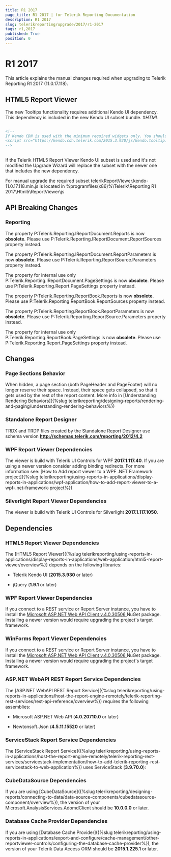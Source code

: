 ```yaml
---
title: R1 2017
page_title: R1 2017 | for Telerik Reporting Documentation
description: R1 2017
slug: telerikreporting/upgrade/2017/r1-2017
tags: r1,2017
published: True
position: 0
---
```


# R1 2017



This article explains the manual changes required when upgrading to Telerik Reporting R1 2017 (11.0.17.118).

## HTML5 Report Viewer

The new Tooltips functionality requires additional Kendo UI dependency.
          This dependency is included in the new Kendo UI subset bundle.
        #_HTML_

	
````html

<!--
If Kendo CDN is used with the minimum required widgets only. You should add the following one:
<script src="https://kendo.cdn.telerik.com/2015.3.930/js/kendo.tooltip.min.js"></script>
-->
				
````



If the Telerik HTML5 Report Viewer Kendo UI subset is used and it's not modified
          the Upgrade Wizard will replace the subset with the newer one that includes the new dependency.
        

For manual upgrade the required subset telerikReportViewer.kendo-11.0.17.118.min.js is located in
          %programfiles(x86)%\Telerik\Reporting R1 2017\Html5\ReportViewer\js
        

## API Breaking Changes

### Reporting

The property P:Telerik.Reporting.IReportDocument.Reports is now __obsolete__.
              Please use
              P:Telerik.Reporting.IReportDocument.ReportSources property instead.
            

The property P:Telerik.Reporting.IReportDocument.ReportParameters is now __obsolete__.
              Please use
              P:Telerik.Reporting.ReportSource.Parameters property instead.
            

The property for internal use only P:Telerik.Reporting.IReportDocument.PageSettings is now __obsolete__.
              Please use
              P:Telerik.Reporting.Report.PageSettings property instead.
            

The property P:Telerik.Reporting.ReportBook.Reports is now __obsolete__.
              Please use
              P:Telerik.Reporting.ReportBook.ReportSources property instead.
            

The property P:Telerik.Reporting.ReportBook.ReportParameters is now __obsolete__.
              Please use
              P:Telerik.Reporting.ReportSource.Parameters property instead.
            

The property for internal use only P:Telerik.Reporting.ReportBook.PageSettings is now __obsolete__.
              Please use
              P:Telerik.Reporting.Report.PageSettings property instead.
            

## Changes

### Page Sections Behavior

When hidden, a page section (both PageHeader and PageFooter) will no longer reserve their space.
              Instead, their space gets collapsed, so that it gets used by the rest of the report content.
              More info in [Understanding Rendering Behaviors]({%slug telerikreporting/designing-reports/rendering-and-paging/understanding-rendering-behaviors%})

### Standalone Report Designer

TRDX and TRDP files created by the Standalone Report Designer use schema version __http://schemas.telerik.com/reporting/2012/4.2__

### WPF Report Viewer Dependencies

The viewer is build with Telerik UI Controls for WPF __2017.1.117.40__. If you are using a newer version consider adding binding redirects. For more information see:
              [How to Add report viewer to a WPF .NET Framework project]({%slug telerikreporting/using-reports-in-applications/display-reports-in-applications/wpf-application/how-to-add-report-viewer-to-a-wpf-.net-framework-project%})

### Silverlight Report Viewer Dependencies

The viewer is build with Telerik UI Controls for Silverlight __2017.1.117.1050__.
            

## Dependencies

### HTML5 Report Viewer Dependencies

The [HTML5 Report Viewer]({%slug telerikreporting/using-reports-in-applications/display-reports-in-applications/web-application/html5-report-viewer/overview%}) depends on the following libraries:
              

* Telerik Kendo UI (__2015.3.930__ or later)
                  

* jQuery (__1.9.1__ or later)
                  

### WPF Report Viewer Dependencies

If you connect to a REST service or Report Server instance, you have to install the
                [
                    Microsoft ASP.NET Web API Client v.4.0.30506
                  ](
                    https://www.nuget.org/packages/Microsoft.AspNet.WebApi.Client/4.0.30506
                  ) NuGet package. Installing a newer version would require upgrading the project's target framework.
              

### WinForms Report Viewer Dependencies

If you connect to a REST service or Report Server instance, you have to install the
                [
                    Microsoft ASP.NET Web API Client v.4.0.30506
                  ](
                    https://www.nuget.org/packages/Microsoft.AspNet.WebApi.Client/4.0.30506
                  ) NuGet package. Installing a newer version would require upgrading the project's target framework.
              

### ASP.NET WebAPI REST Report Service Dependencies

The [ASP.NET WebAPI REST Report Service]({%slug telerikreporting/using-reports-in-applications/host-the-report-engine-remotely/telerik-reporting-rest-services/rest-api-reference/overview%}) requires the following assemblies:
              

* Microsoft ASP.NET Web API (__4.0.20710.0__ or later)
                  

* Newtonsoft.Json (__4.5.11.15520__ or later)
                  

### ServiceStack Report Service Dependencies

The [ServiceStack Report Service]({%slug telerikreporting/using-reports-in-applications/host-the-report-engine-remotely/telerik-reporting-rest-services/servicestack-implementation/how-to-add-telerik-reporting-rest-servicestack-to-web-application%}) uses
                ServiceStack (__3.9.70.0__):
              

### CubeDataSource Dependencies

If you are using [CubeDataSource]({%slug telerikreporting/designing-reports/connecting-to-data/data-source-components/cubedatasource-component/overview%}), the version of your
                Microsoft.AnalysisServices.AdomdClient should be __10.0.0.0__ or later.
              

### Database Cache Provider Dependencies

If you are using [Database Cache Provider]({%slug telerikreporting/using-reports-in-applications/export-and-configure/cache-management/other-reportviewer-controls/configuring-the-database-cache-provider%}), the version of your
                Telerik Data Access ORM should be __2015.1.225.1__ or later.
              
